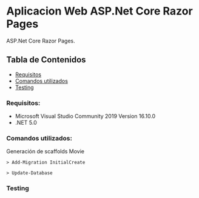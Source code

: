 # Aplicacion Web ASP.Net Core Razor Pages

ASP.Net Core Razor Pages.

## Tabla de Contenidos

- [Requisitos](#requisitos)
- [Comandos utilizados](#comandos_utilizados)
- [Testing](#Testing)

### Requisitos:

- Microsoft Visual Studio Community 2019 Version 16.10.0
- .NET 5.0

### Comandos utilizados:

Generación de scaffolds Movie

```
> Add-Migration InitialCreate
```
```
> Update-Database
```

### Testing
